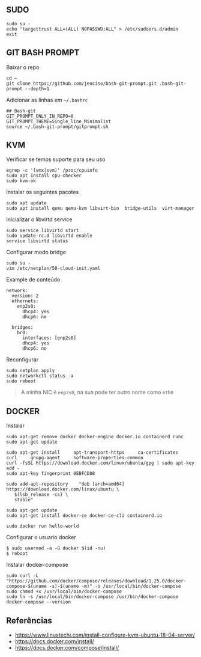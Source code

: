 ## SUDO

```
sudo su -
echo "targettrust ALL=(ALL) NOPASSWD:ALL" > /etc/sudoers.d/admin
exit
```

## GIT BASH PROMPT

Baixar o repo
```
cd ~
git clone https://github.com/jenciso/bash-git-prompt.git .bash-git-prompt --depth=1
```
Adicionar as linhas em `~/.bashrc`
```
## Bash-git
GIT_PROMPT_ONLY_IN_REPO=0
GIT_PROMPT_THEME=Single_line_Minimalist
source ~/.bash-git-prompt/gitprompt.sh
```

## KVM

Verificar se temos suporte para seu uso

```
egrep -c '(vmx|svm)' /proc/cpuinfo
sudo apt install cpu-checker
sudo kvm-ok
``` 

Instalar os seguintes pacotes

```
sudo apt update
sudo apt install qemu qemu-kvm libvirt-bin  bridge-utils  virt-manager
``` 

Inicializar o libvirtd service

```
sudo service libvirtd start
sudo update-rc.d libvirtd enable
service libvirtd status
```

Configurar modo bridge

```
sudo su - 
vim /etc/netplan/50-cloud-init.yaml
```

Example de conteúdo 
```
network:
  version: 2
  ethernets:
    enp2s0:
      dhcp4: yes
      dhcp6: no

  bridges:
    br0:
      interfaces: [enp2s0]
      dhcp4: yes
      dhcp6: no
```

Reconfigurar
```
sudo netplan apply
sudo networkctl status -a
sudo reboot
```

> A minha NIC é `enp2s0`, na sua pode ter outro nome como `eth0`

## DOCKER

Instalar

```
sudo apt-get remove docker docker-engine docker.io containerd runc
sudo apt-get update

sudo apt-get install     apt-transport-https     ca-certificates     curl     gnupg-agent     software-properties-common
curl -fsSL https://download.docker.com/linux/ubuntu/gpg | sudo apt-key add -
sudo apt-key fingerprint 0EBFCD88

sudo add-apt-repository    "deb [arch=amd64] https://download.docker.com/linux/ubuntu \
   $(lsb_release -cs) \
   stable"

sudo apt-get update
sudo apt-get install docker-ce docker-ce-cli containerd.io

sudo docker run hello-world
```

Configurar o usuario docker

```shell
$ sudo usermod -a -G docker $(id -nu)
$ reboot
```

Instalar docker-compose

```
sudo curl -L "https://github.com/docker/compose/releases/download/1.25.0/docker-compose-$(uname -s)-$(uname -m)" -o /usr/local/bin/docker-compose
sudo chmod +x /usr/local/bin/docker-compose
sudo ln -s /usr/local/bin/docker-compose /usr/bin/docker-compose
docker-compose --version
```

## Referências

* https://www.linuxtechi.com/install-configure-kvm-ubuntu-18-04-server/
* https://docs.docker.com/install/
* https://docs.docker.com/compose/install/
 
